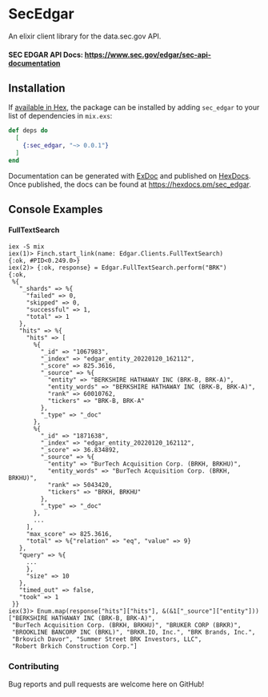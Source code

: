 # SecEdgar

An elixir client library for the data.sec.gov API.

#### SEC EDGAR API Docs: https://www.sec.gov/edgar/sec-api-documentation

## Installation

If [available in Hex](https://hex.pm/docs/publish), the package can be installed
by adding `sec_edgar` to your list of dependencies in `mix.exs`:

```elixir
def deps do
  [
    {:sec_edgar, "~> 0.0.1"}
  ]
end
```

Documentation can be generated with [ExDoc](https://github.com/elixir-lang/ex_doc)
and published on [HexDocs](https://hexdocs.pm). Once published, the docs can
be found at <https://hexdocs.pm/sec_edgar>.

## Console Examples
#### FullTextSearch
```
iex -S mix
iex(1)> Finch.start_link(name: Edgar.Clients.FullTextSearch)
{:ok, #PID<0.249.0>}
iex(2)> {:ok, response} = Edgar.FullTextSearch.perform("BRK")
{:ok,
 %{
   "_shards" => %{
     "failed" => 0,
     "skipped" => 0,
     "successful" => 1,
     "total" => 1
   },
   "hits" => %{
     "hits" => [
       %{
         "_id" => "1067983",
         "_index" => "edgar_entity_20220120_162112",
         "_score" => 825.3616,
         "_source" => %{
           "entity" => "BERKSHIRE HATHAWAY INC (BRK-B, BRK-A)",
           "entity_words" => "BERKSHIRE HATHAWAY INC (BRK-B, BRK-A)",
           "rank" => 60010762,
           "tickers" => "BRK-B, BRK-A"
         },
         "_type" => "_doc"
       },
       %{
         "_id" => "1871638",
         "_index" => "edgar_entity_20220120_162112",
         "_score" => 36.834892,
         "_source" => %{
           "entity" => "BurTech Acquisition Corp. (BRKH, BRKHU)",
           "entity_words" => "BurTech Acquisition Corp. (BRKH, BRKHU)",
           "rank" => 5043420,
           "tickers" => "BRKH, BRKHU"
         },
         "_type" => "_doc"
       },
       ...
     ],
     "max_score" => 825.3616,
     "total" => %{"relation" => "eq", "value" => 9}
   },
   "query" => %{
     ...
     },
     "size" => 10
   },
   "timed_out" => false,
   "took" => 1
 }}
iex(3)> Enum.map(response["hits"]["hits"], &(&1["_source"]["entity"]))
["BERKSHIRE HATHAWAY INC (BRK-B, BRK-A)",
 "BurTech Acquisition Corp. (BRKH, BRKHU)", "BRUKER CORP (BRKR)",
 "BROOKLINE BANCORP INC (BRKL)", "BRKR.IO, Inc.", "BRK Brands, Inc.",
 "Brkovich Davor", "Summer Street BRK Investors, LLC",
 "Robert Brkich Construction Corp."]
```

### Contributing
Bug reports and pull requests are welcome here on GitHub!

